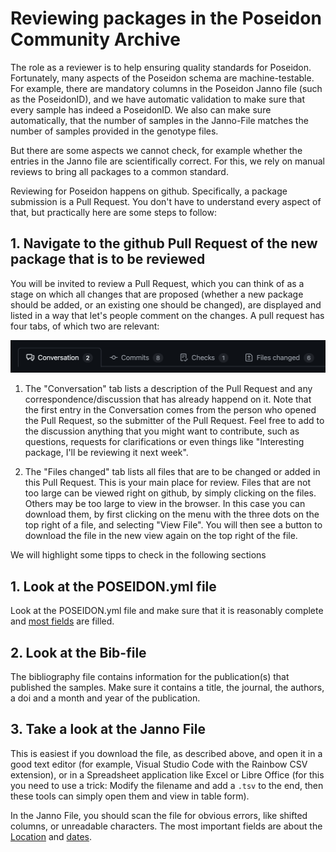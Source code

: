 # Reviewing packages in the Poseidon Community Archive

The role as a reviewer is to help ensuring quality standards for Poseidon. Fortunately, many aspects of the Poseidon schema are machine-testable. For example, there are mandatory columns in the Poseidon Janno file (such as the PoseidonID), and we have automatic validation to make sure that every sample has indeed a PoseidonID. We also can make sure automatically, that the number of samples in the Janno-File matches the number of samples provided in the genotype files.

But there are some aspects we cannot check, for example whether the entries in the Janno file are scientifically correct. For this, we rely on manual reviews to bring all packages to a common standard.

Reviewing for Poseidon happens on github. Specifically, a package submission is a Pull Request. You don't have to understand every aspect of that, but practically here are some steps to follow:

## 1. Navigate to the github Pull Request of the new package that is to be reviewed

You will be invited to review a Pull Request, which you can think of as a stage on which all changes that are proposed (whether a new package should be added, or an existing one should be changed), are displayed and listed in a way that let's people comment on the changes. A pull request has four tabs, of which two are relevant:

![](_media/PR_tabs.png)

1. The "Conversation" tab lists a description of the Pull Request and any correspondence/discussion that has already happend on it. Note that the first entry in the Conversation comes from the person who opened the Pull Request, so the submitter of the Pull Request. Feel free to add to the discussion anything that you might want to contribute, such as questions, requests for clarifications or even things like "Interesting package, I'll be reviewing it next week".

2. The "Files changed" tab lists all files that are to be changed or added in this Pull Request. This is your main place for review. Files that are not too large can be viewed right on github, by simply clicking on the files. Others may be too large to view in the browser. In this case you can download them, by first clicking on the menu with the three dots on the top right of a file, and selecting "View File". You will then see a button to download the file in the new view again on the top right of the file. 

We will highlight some tipps to check in the following sections

## 1. Look at the POSEIDON.yml file

Look at the POSEIDON.yml file and make sure that it is reasonably complete and [most fields](https://www.poseidon-adna.org/#/standard?id=the-poseidon-package) are filled.

## 2. Look at the Bib-file

The bibliography file contains information for the publication(s) that published the samples. Make sure it contains a title, the journal, the authors, a doi and a month and year of the publication.

## 3. Take a look at the Janno File
This is easiest if you download the file, as described above, and open it in a good text editor (for example, Visual Studio Code with the Rainbow CSV extension), or in a Spreadsheet application like Excel or Libre Office (for this you need to use a trick: Modify the filename and add a `.tsv` to the end, then these tools can simply open them and view in table form).

In the Janno File, you should scan the file for obvious errors, like shifted columns, or unreadable characters. The most important fields are about the [Location](https://www.poseidon-adna.org/#/janno_details?id=spatial-position) and [dates](https://www.poseidon-adna.org/#/janno_details?id=temporal-position).

